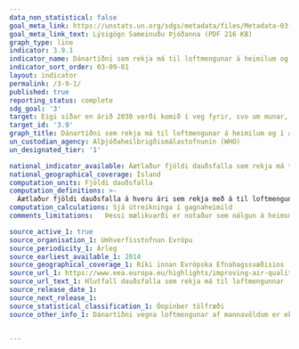 ```yaml
---
data_non_statistical: false
goal_meta_link: https://unstats.un.org/sdgs/metadata/files/Metadata-03-09-01.pdf
goal_meta_link_text: Lýsigögn Sameinuðu Þjóðanna (PDF 216 KB)
graph_type: line
indicator: 3.9.1
indicator_name: Dánartíðni sem rekja má til loftmengunar á heimilum og í andrúmslofti.
indicator_sort_order: 03-09-01
layout: indicator
permalink: /3-9-1/
published: true
reporting_status: complete
sdg_goal: '3'
target: Eigi síðar en árið 2030 verði komið í veg fyrir, svo um munar, dauðsföll og veikindi af völdum hættulegra efna og loft-, vatns- og jarðvegsmengunar.
target_id: '3.9'
graph_title: Dánartíðni sem rekja má til loftmengunar á heimilum og í andrúmslofti.
un_custodian_agency: Alþjóðaheilbrigðismálastofnunin (WHO)
un_designated_tier: '1'

national_indicator_available: Áætlaður fjöldi dauðsfalla sem rekja má til loftmengunar af mannavöldum (mæld sem svifryk, PM2.5)
national_geographical_coverage: Ísland
computation_units: Fjöldi dauðsfalla  
computation_definitions: >-
  Áætlaður fjöldi dauðsfalla á hveru ári sem rekja með á til loftmengunar af mannavöldum  (mæld sem svifryk, PM2.5). PM2.5 er skilgreint sem massi (í míkrógrömmum) á hverjum rúmmetra lofts af ögnum sem eru með straumfræðilegt þvermál minna en 2.5 míkrómetrar.
computation_calculations: Sjá útreikninga í gagnaheimild
comments_limitations:   Þessi mælikvarði er notaður sem nálgun á heimsmarkmiðamælikvarða Sameinuðu Þjóðanna. Þar sem því má við komast er unnið að því að finna eða þróa íslensk gögn til að uppfylla forskrifa Sameinuðu Þjóðanna. Þessi mælikvarði var fundinn í samstarfi við sérfræðinga á þessu sviði.

source_active_1: true
source_organisation_1: Umhverfisstofnun Evrópu
source_periodicity_1: Árleg
source_earliest_available_1: 2014
source_geographical_coverage_1: Ríki innan Evrópska Efnahagssvæðisins
source_url_1: https://www.eea.europa.eu/highlights/improving-air-quality-in-european/premature-deaths-2014
source_url_text_1: Hlutfall dauðsfalla sem rekja má til loftmengunnar
source_release_date_1:
source_next_release_1:
source_statistical_classification_1: Óopinber tölfræði
source_other_info_1: Dánartíðni vegna loftmengunar af mannavöldum er ekki mæld sérstaklega á Íslandi. Hér eru birt gögn um áætlaða dánartíðni af völdum manngerðrar loftmengunnar sem metin hefur verið af Umhverfisstofnun Evrópu og byggir á mældu magni svifyks í andrúmslofti. Nýjasta skýrsla Umhverfisstofnunar Evrópu um loftgæði í Evrópu má finna [hér](https://www.eea.europa.eu/publications/air-quality-in-europe-2018)


---
```

